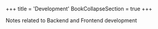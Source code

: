 +++
title = 'Development'
BookCollapseSection = true
+++

Notes related to Backend and Frontend development